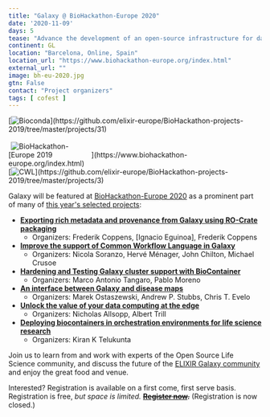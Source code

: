 ```yaml
---
title: "Galaxy @ BioHackathon-Europe 2020"
date: '2020-11-09'
days: 5
tease: "Advance the development of an open-source infrastructure for data integration"
continent: GL
location: "Barcelona, Online, Spain"
location_url: "https://www.biohackathon-europe.org/index.html"
external_url: ""
image: bh-eu-2020.jpg
gtn: False
contact: "Project organizers"
tags: [ cofest ]
---
```


<div class="float-right">
[<img style="max-width: 160px" src="/src/images/logos/bioconda.png" alt="Bioconda" />](https://github.com/elixir-europe/BioHackathon-projects-2019/tree/master/projects/31)<br /><br />
[<img style="max-width: 160px" src="/src/events/2019-11-biohackathon-europe/bhlogo.png" alt="BioHackathon-Europe 2019" />](https://www.biohackathon-europe.org/index.html)<br />
[<img style="max-width: 160px" src="/src/images/logos/cwl-logo-small-trans.png" alt="CWL" />](https://github.com/elixir-europe/BioHackathon-projects-2019/tree/master/projects/3)<br />
</div>

Galaxy will be featured at [BioHackathon-Europe 2020](https://www.biohackathon-europe.org/index.html) as a prominent part of many of [this year's selected projects](https://www.biohackathon-europe.org/projects):

* **[Exporting rich metadata and provenance from Galaxy using RO-Crate packaging](https://github.com/elixir-europe/BioHackathon-projects-2020/tree/master/projects/14)**
  * Organizers: Frederik Coppens, [Ignacio Eguinoa], Frederik Coppens
* **[Improve the support of Common Workflow Language in Galaxy](https://github.com/elixir-europe/BioHackathon-projects-2020/tree/master/projects/17)**
  * Organizers: Nicola Soranzo, Hervé Ménager, John Chilton, Michael Crusoe
* **[Hardening and Testing Galaxy cluster support with BioContainer](https://github.com/elixir-europe/BioHackathon-projects-2020/tree/master/projects/18)**
  * Organizers: Marco Antonio Tangaro, Pablo Moreno
* **[An interface between Galaxy and disease maps](https://github.com/elixir-europe/BioHackathon-projects-2020/tree/master/projects/27)**
  * Organizers: Marek Ostaszewski, Andrew P. Stubbs, Chris T. Evelo
* **[Unlock the value of your data computing at the edge](https://github.com/elixir-europe/BioHackathon-projects-2020/blob/6033058e50abee7374ceead14d5ad0b43121da46/projects/39/README.md)**
  * Organizers: Nicholas Allsopp, Albert Trill
* **[Deploying biocontainers in orchestration environments for life science research](https://github.com/elixir-europe/BioHackathon-projects-2020/blob/6033058e50abee7374ceead14d5ad0b43121da46/projects/31/README.md)**
  * Organizers: Kiran K Telukunta

Join us to learn from and work with experts of the Open Source Life Science community, and discuss the future of the [ELIXIR Galaxy community](https://elixir-europe.org/communities/galaxy) and enjoy the great food and venue.

Interested? Registration is available on a first come, first serve basis. Registration is free, *but space is limited.*  ~~**[Register now](https://www.biohackathon-europe.org/registration.html).**~~ (Registration is now closed.)

